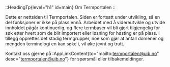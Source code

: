 ::HeadingTp{level="h1" id=main}
Om Termportalen
::

Dette er nettsiden til Termportalen. Siden er fortsatt under
utvikling, så en del funksjoner er ikke på plass ennå. Arbeidet med å
videreutvikle og utvide innholdet pågår kontinuerlig, og flere
termbaser vil bli gjort tilgjengelig for søk etter hvert som de blir
importert eller løsning for høsting er på plass. I tillegg opprettes
det stadig termgrupper, noe som gjør at antall domener og mengden
terminologi en kan søke i, vil øke jevnt og trutt.

Kontakt oss gjerne på :AppLinkContent{to="mailto:termportalen@uib.no"
desc="termportalen@uib.no"} for spørsmål eller tilbakemeldinger.
